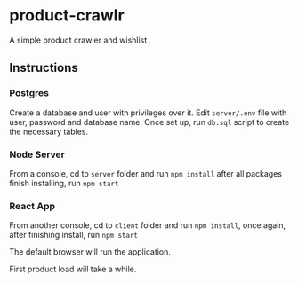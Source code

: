 # product-crawlr

A simple product crawler and wishlist

## Instructions

### Postgres

Create a database and user with privileges over it. Edit `server/.env` file with user, password and database name.
Once set up, run `db.sql` script to create the necessary tables.

### Node Server

From a console, cd to `server` folder and run `npm install` after all packages finish installing, run
`npm start`

### React App

From another console, cd to `client` folder and run `npm install`, once again, after finishing install,
run `npm start`

The default browser will run the application.

First product load will take a while.
